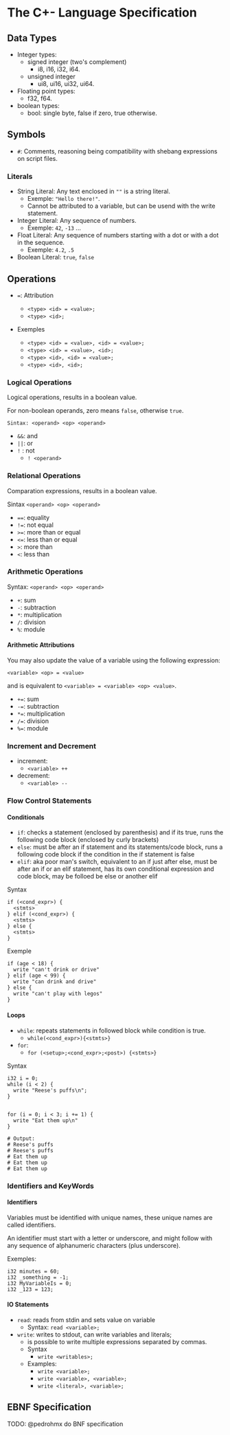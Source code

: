 # The C+- Language Specification

## Data Types

- Integer types:
  - signed integer (two's complement)
    - i8, i16, i32, i64.
  - unsigned integer
    - ui8, ui16, ui32, ui64.
- Floating point types:
  - f32, f64.
- boolean types:
  - bool: single byte, false if zero, true otherwise.

## Symbols

- `#`: Comments, reasoning being compatibility with shebang expressions on script files.

### Literals

- String Literal: Any text enclosed in `""` is a string literal.
  - Exemple: `"Hello there!"`.
  - Cannot be attributed to a variable, but can be usend with the write statement.
- Integer Literal: Any sequence of numbers.
  - Exemple: `42`, `-13` ...
- Float Literal: Any sequence of numbers starting with a dot or with a dot in the sequence.
  - Exemple: `4.2`, `.5`
- Boolean Literal: `true`, `false`

## Operations

- `=`: Attribution
  - `<type> <id> = <value>;`
  - `<type> <id>;`

- Exemples
  - `<type> <id> = <value>, <id> = <value>;`
  - `<type> <id> = <value>, <id>;`
  - `<type> <id>, <id> = <value>;`
  - `<type> <id>, <id>;`

### Logical Operations

Logical operations, results in a boolean value.

For non-boolean operands, zero means `false`, otherwise `true`.

```Sintax: <operand> <op> <operand>```

- `&&`: and
- `||`: or
- `!` : not
  - `! <operand>`

### Relational Operations

Comparation expressions, results in a boolean value.

Sintax
```<operand> <op> <operand>```

- `==`: equality
- `!=`: not equal
- `>=`: more than or equal
- `<=`: less than or equal
- `>`:  more than
- `<`:  less than

### Arithmetic Operations

Syntax:
```<operand> <op> <operand>```

- `+`: sum
- `-`: subtraction
- `*`: multiplication
- `/`: division
- `%`: module

#### Arithmetic Attributions

You may also update the value of a variable using the following expression:

`<variable> <op> = <value>`

and is equivalent to `<variable> = <variable> <op> <value>`.

- `+=`: sum
- `-=`: subtraction
- `*=`: multiplication
- `/=`: division
- `%=`: module

<!-- ### Bitwise Operations

- `&`: bitwise and.
- `|`: bitwise and.
- `&`: bitwise and.
- `<<`: left shift.
- `>>`: right shift. -->

### Increment and Decrement

- increment:
  - `<variable> ++`
- decrement:
  - `<variable> --`

### Flow Control Statements

#### Conditionals

- `if`: checks a statement (enclosed by parenthesis) and if its true, runs the following code block (enclosed by curly brackets)
- `else`: must be after an if statement and its statements/code block, runs a following code block if the condition in the if statement is false
- `elif`: aka poor man's switch, equivalent to an if just after else, must be after an if or an elif statement, has its own conditional expression and code block, may be folloed be else or another elif

Syntax

```text
if (<cond_expr>) {
  <stmts> 
} elif (<cond_expr>) {
  <stmts>
} else {
  <stmts>
}
```

Exemple

```text
if (age < 18) {
  write "can't drink or drive"
} elif (age < 99) {
  write "can drink and drive"
} else {
  write "can't play with legos"
}
```

#### Loops

- `while`: repeats statements in followed block while condition is true.
  - `while(<cond_expr>){<stmts>}`
- `for`:
  - `for (<setup>;<cond_expr>;<post>) {<stmts>}`

Syntax

```text
i32 i = 0;
while (i < 2) {
  write "Reese's puffs\n";
}


for (i = 0; i < 3; i += 1) {
  write "Eat them up\n"
}

# Output:
# Reese's puffs
# Reese's puffs
# Eat them up
# Eat them up
# Eat them up
```

### Identifiers and KeyWords

#### Identifiers

Variables must be identified with unique names, these unique names are called identifiers.

An identifier must start with a letter or underscore, and might follow with any sequence of alphanumeric characters (plus underscore).

Exemples:

```text
i32 minutes = 60;
i32 _something = -1;
i32 MyVariableIs = 0;
i32 _123 = 123;
```

#### IO Statements

- `read`: reads from stdin and sets value on variable
  - Syntax: `read <variable>;`
- `write`: writes to stdout, can write variables and literals;
  - is possible to write multiple expressions separated by commas.
  - Syntax
    - `write <writables>;`
  - Examples:
    - `write <variable>;`
    - `write <variable>, <variable>;`
    - `write <literal>, <variable>;`

## EBNF Specification

TODO: @pedrohmx do BNF specification
